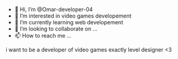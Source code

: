 - 👋 Hi, I’m @Omar-developer-04
- 👀 I’m interested in video games developement
- 🌱 I’m currently learning web developement
- 💞️ I’m looking to collaborate on ...
- 📫 How to reach me ...

<!---
Omar-developer-04/Omar-developer-04 is a ✨ special ✨ repository because its `README.md` (this file) appears on your GitHub profile.
You can click the Preview link to take a look at your changes.
--->
i want to be a developer of video games exactly level designer <3
